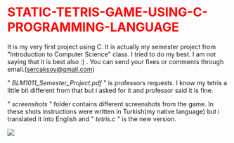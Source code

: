 <DOCTYPE html>

<h1 style="color:red;"> STATIC-TETRIS-GAME-USING-C-PROGRAMMING-LANGUAGE </h1>



It is my very first project using C. It is actually my semester project from "Introduction to Computer Science" class. I tried to do my best. I am not saying that it is best also :) . You can send your fixes or comments through email.(sercaksoy@gmail.com)


<p>" <i>BLM1011_Semester_Project.pdf</i> " is professors requests. I know my tetris a little bit different from  that but i asked for it and professor said it is fine.</p>
<p>" <i>screenshots</i> " folder contains different screenshots from the game. In these shots instructions were written in Turkish(my native language) but i translated it into English and " <i>tetris.c</i> " is the new version.</p> 

<img src="https://raw.githubusercontent.com/sercfornow/STATIC-TETRIS-GAME-USING-C-PROGRAMMING-LANGUAGE/master/screenshots/10.png">

